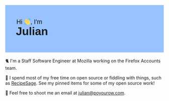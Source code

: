 ![Hi! I'm Julian](header.png)

:cat2: I'm a Staff Software Engineer at Mozilla working on the Firefox Accounts team.

:deciduous_tree: I spend most of my free time on open source or fiddling with things, such as [RecipeSage](https://recipesage.com).
See my pinned items for some of my open source work!

:email: Feel free to shoot me an email at julian@poyourow.com.
